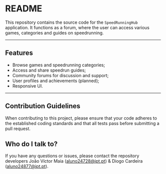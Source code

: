 # README #
This repository contains the source code for the `SpeedRunningHub` application. It functions as a forum, where the user can access various games, categories and guides on speedrunning.

---

## Features

- Browse games and speedrunning categories;
- Access and share speedrun guides;
- Community forums for discussion and support;
- User profiles and achievements (planned);
- Responsive UI.

---

## Contribution Guidelines ##
When contributing to this project, please ensure that your code adheres to the established coding standards and that all tests pass before submitting a pull request.

## Who do I talk to? ##
If you have any questions or issues, please contact the repository developers João Víctor Maia (aluno24728@ipt.pt) & Diogo Cardeira (aluno24877@ipt.pt).